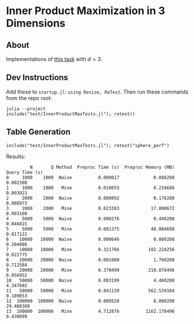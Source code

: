 # Inner Product Maximization in 3 Dimensions

## About

Implementations of [this task](https://cstheory.stackexchange.com/questions/34503/maximizing-inner-product) with $d=3$.

## Dev Instructions

Add these to `startup.jl`: `using Revise, ReTest`. Then run these commands from the repo root:

```
julia --project
include("test/InnerProductMaxTests.jl"); retest()
```

## Table Generation

```
include("test/InnerProductMaxTests.jl"); retest("sphere_perf")
```

Results:

```
         N       Q Method  Preproc Time (s)  Preproc Memory (MB)  Query Time (s)
0     1000    1000  Naive          0.000017             0.088208        0.002308
1     1000    1000   Mine          0.010655             8.234688        0.003923
2     2000    2000  Naive          0.000092             0.176208        0.008973
3     2000    2000   Mine          0.023383            17.890672        0.003160
4     5000    5000  Naive          0.000276             0.440208        0.046815
5     5000    5000   Mine          0.081375            48.884608        0.017122
6    10000   10000  Naive          0.000646             0.880208        0.204886
7    10000   10000   Mine          0.321766           102.224256        0.022775
8    20000   20000  Naive          0.001080             1.760208        0.712584
9    20000   20000   Mine          0.370499           210.870496        0.056952
10   50000   50000  Naive          0.003199             4.400208        4.347602
11   50000   50000   Mine          0.841139           562.539104        0.189053
12  100000  100000  Naive          0.008528             8.800208       29.408380
13  100000  100000   Mine          4.712876          1162.170496        0.430899
```